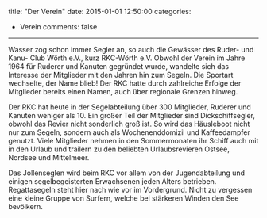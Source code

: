 title: "Der Verein"
date: 2015-01-01 12:50:00
categories:
 - Verein
comments: false
---

Wasser zog schon immer Segler an, so auch die Gewässer des Ruder- und Kanu- Club Wörth e.V., kurz RKC-Wörth e.V. Obwohl der Verein im Jahre 1964 für Ruderer und Kanuten gegründet wurde, wandelte sich das Interesse der Mitglieder mit den Jahren hin zum Segeln. Die Sportart wechselte, der Name blieb! Der RKC hatte durch zahlreiche Erfolge der Mitglieder bereits einen Namen, auch über regionale Grenzen hinweg.

<!-- more -->

Der RKC hat heute in der Segelabteilung über 300 Mitglieder, Ruderer und Kanuten weniger als 10. Ein großer Teil der Mitglieder sind Dickschiffsegler, obwohl das Revier nicht sonderlich groß ist. So wird das Häusleboot nicht nur zum Segeln, sondern auch als Wochenenddomizil und Kaffeedampfer genutzt. Viele Mitglieder nehmen in den Sommermonaten ihr Schiff auch mit in den Urlaub und trailern zu den beliebten Urlaubsrevieren Ostsee, Nordsee und Mittelmeer.

Das Jollenseglen wird beim RKC vor allem von der Jugendabteilung und einigen segelbegeisterten Erwachsenen jeden Alters betrieben. Regattasegeln steht hier nach wie vor im Vordergrund. Nicht zu vergessen eine kleine Gruppe von Surfern, welche bei stärkeren Winden den See bevölkern.
